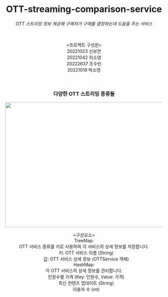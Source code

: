 <div align=center>
<h1>OTT-streaming-comparison-service </h1>


_OTT 스트리밍 정보 제공해 구매자가 구매를 결정하는데 도움을 주는 서비스_
<br/>
<br/>
<br/>

<프로젝트 구성원> <br/>
20221023 신보연  
20221042 허소영   
20222637 조수빈 <br/>
20221018 박소영
  
<br/>

<h3>다양한 OTT 스트리밍 종류들</h3>
<img src="https://github.com/Boyeon-Shin/ott-streaming-service/assets/141127815/42b0a714-af38-497d-bd0e-b8abc5aa24d6"  width="600" height="400"/>

</div>

<div align=center>

<구성요소> <br/>
TreeMap: <br/>
OTT 서비스 종류를 키로 사용하여 각 서비스의 상세 정보를 저장합니다.<br/>
&emsp;키: OTT 서비스 이름 (String)<br/>
&emsp;값: OTT 서비스 상세 정보 (OTTService 객체)<br/>
HashMap:<br/>
각 OTT 서비스의 상세 정보를 관리합니다.<br/>
&emsp;인원수별 가격 (Key: 인원수, Value: 가격)<br/>
&emsp;최신 컨텐츠 업데이트 (String)<br/>
&emsp;이용자 수 (int)


